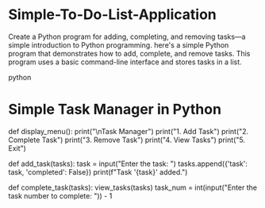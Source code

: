 # Simple-To-Do-List-Application
Create a Python program for adding, completing, and removing tasks—a simple introduction to Python programming.
here's a simple Python program that demonstrates how to add, complete, and remove tasks. This program uses a basic command-line interface and stores tasks in a list.

python
# Simple Task Manager in Python

def display_menu():
    print("\nTask Manager")
    print("1. Add Task")
    print("2. Complete Task")
    print("3. Remove Task")
    print("4. View Tasks")
    print("5. Exit")

def add_task(tasks):
    task = input("Enter the task: ")
    tasks.append({'task': task, 'completed': False})
    print(f"Task '{task}' added.")

def complete_task(tasks):
    view_tasks(tasks)
    task_num = int(input("Enter the task number to complete: ")) - 1
   
